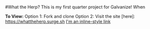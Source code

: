 #What the Herp?
This is my first quarter project for Galvanize! When 


**To View:**
    Option 1: Fork and clone 
    Option 2: Visit the site [here]: https://whattheherp.surge.sh
    [I'm an inline-style link](https://whattheherp.surge.sh)

